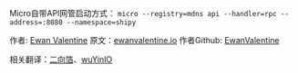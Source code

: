 Micro自带API网管启动方式： `micro --registry=mdns api --handler=rpc --address=:8080 --namespace=shipy`

作者: [Ewan Valentine](https://twitter.com/Ewan_Valentine)
原文：[ewanvalentine.io](https://ewanvalentine.io/tag/go/)
作者Github: [EwanValentine](https://github.com/EwanValentine)

相关翻译：[二向箔](https://blog.dingkewz.com/post/tech/go_ewan_microservices_in_golang_part_1/)、[wuYinIO](https://wuyin.io/2018/05/10/microservices-part-1-introduction-and-consignment-service/)